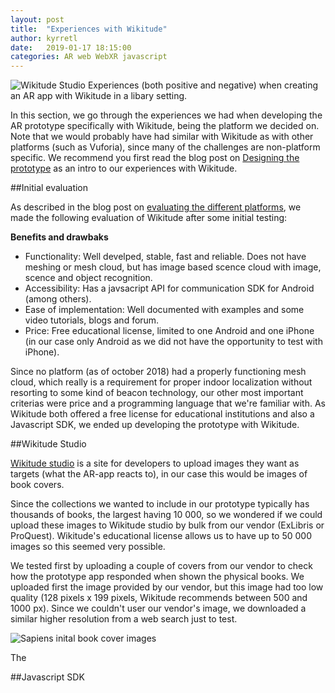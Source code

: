 ```yaml
---
layout: post
title:  "Experiences with Wikitude"
author: kyrretl
date:   2019-01-17 18:15:00
categories: AR web WebXR javascript
---
```


![Wikitude Studio](https://scriptotek.github.io/ar-project/assets/wikitude_studio.png "Images of book covers and location targets in Wikitude Studio")
Experiences (both positive and negative) when creating an AR app with Wikitude in a libary setting.
<!-- more -->

In this section, we go through the experiences we had when developing the AR prototype specifically with Wikitude, being the platform we decided on. Note that we would probably have had similar with Wikitude as with other platforms (such as Vuforia), since many of the challenges are non-platform specific. We recommend you first read the blog post on [Designing the prototype](https://scriptotek.github.io/ar-project/blog/2019/01/17/wikitude.html) as an intro to our experiences with Wikitude.

##Initial evaluation

As described in the blog post on [evaluating the different platforms](https://scriptotek.github.io/ar-project/platform-evaluation/), we made the following evaluation of Wikitude after some initial testing:

**Benefits and drawbaks** 
* Functionality: Well develped, stable, fast and reliable. Does not have meshing or mesh cloud, but has image based scence cloud with image, scence and object recognition.
* Accessibility: Has a javsacript API for communication SDK for Android (among others).
* Ease of implementation: Well documented with examples and some video tutorials, blogs and forum.
* Price: Free educational license, limited to one Android and one iPhone (in our case only Android as we did not have the opportunity to test with iPhone).

Since no platform (as of october 2018) had a properly functioning mesh cloud, which really is a requirement for proper indoor localization without resorting to some kind of beacon technology, our other most important criterias were price and a programming language that we're familiar with. As Wikitude both offered a free license for educational institutions and also a Javascript SDK, we ended up developing the prototype with Wikitude.

##Wikitude Studio

[Wikitude studio](https://www.wikitude.com/external/doc/documentation/studio/introduction.html#introduction-to-studio) is a site for developers to upload images they want as targets (what the AR-app reacts to), in our case this would be images of book covers.

Since the collections we wanted to include in our prototype typically has thousands of books, the largest having 10 000, so we wondered if we could upload these images to Wikitude studio by bulk from our vendor (ExLibris or ProQuest). Wikitude's educational license allows us to have up to 50 000 images so this seemed very possible. 

We tested first by uploading a couple of covers from our vendor to check how the prototype app responded when shown the physical books.
We uploaded first the image provided by our vendor, but this image had too low quality (128 pixels x 199 pixels, Wikitude recommends between 500 and 1000 px). Since we couldn't user our vendor's image, we downloaded a similar higher resolution from a web search just to test. 

![Sapiens inital book cover images](https://scriptotek.github.io/ar-project/assets/sapiens_bad_covers.png)






The 

##Javascript SDK



